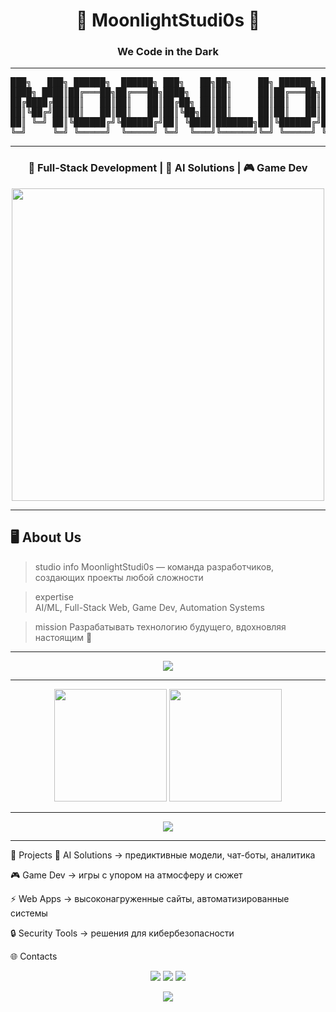 <h1 align="center">🌙 MoonlightStudi0s 🌙</h1>
<h3 align="center">We Code in the Dark</h3>

---

<p align="center">
<pre align="center">
███╗   ███╗ ██████╗  ██████╗ ███╗   ██╗██╗     ██╗ ██████╗ ██╗  ██╗████████╗
████╗ ████║██╔═══██╗██╔═══██╗████╗  ██║██║     ██║██╔═══██╗██║  ██║╚══██╔══╝
██╔████╔██║██║   ██║██║   ██║██╔██╗ ██║██║     ██║██║   ██║███████║   ██║   
██║╚██╔╝██║██║   ██║██║   ██║██║╚██╗██║██║     ██║██║   ██║██╔══██║   ██║   
██║ ╚═╝ ██║╚██████╔╝╚██████╔╝██║ ╚████║███████╗██║╚██████╔╝██║  ██║   ██║   
╚═╝     ╚═╝ ╚═════╝  ╚═════╝ ╚═╝  ╚═══╝╚══════╝╚═╝ ╚═════╝ ╚═╝  ╚═╝   ╚═╝   
</pre>
</p>

---

<h3 align="center">🚀 Full-Stack Development | 🤖 AI Solutions | 🎮 Game Dev</h3>

<p align="center">
  <img src="https://media.giphy.com/media/26AHONQ79FdWZhAI0/giphy.gif" width="500"/>
</p>

---

## 🖥️ About Us

> studio info
MoonlightStudi0s — команда разработчиков, создающих проекты любой сложности

> expertise  
AI/ML, Full-Stack Web, Game Dev, Automation Systems

> mission
Разрабатывать технологию будущего, вдохновляя настоящим 🌙

---

<p align="center"> <img src="https://skillicons.dev/icons?i=python,js,ts,react,vue,nextjs,nodejs,express,django,flask,postgresql,mongodb,sqlite,git,docker,linux,aws,gcp,unity,unreal" /> </p>

---

<p align="center"> <img src="https://github-readme-stats.vercel.app/api?username=MoonlightStudi0s&show_icons=true&theme=tokyonight&hide_border=true&count_private=true" height="180"/> <img src="https://github-readme-streak-stats.herokuapp.com/?user=MoonlightStudi0s&theme=tokyonight&hide_border=true" height="180"/> </p>

---

<p align="center"> <img src="https://github-profile-trophy.vercel.app/?username=MoonlightStudi0s&theme=matrix&margin-w=15&margin-h=15&column=6" /> </p>

---

🌌 Projects
🌙 AI Solutions → предиктивные модели, чат-боты, аналитика

🎮 Game Dev → игры с упором на атмосферу и сюжет

⚡ Web Apps → высоконагруженные сайты, автоматизированные системы

🔒 Security Tools → решения для кибербезопасности

🌐 Contacts
<p align="center"> <a href="mailto:contact@moonlightstudi0s.com"><img src="https://img.shields.io/badge/Email-📩_Contact-red?style=for-the-badge&logo=gmail&logoColor=white"/></a> <a href="https://t.me/moonlightstudi0s"><img src="https://img.shields.io/badge/Telegram-🌙_Join-blue?style=for-the-badge&logo=telegram&logoColor=white"/></a> <a href="https://linkedin.com/company/moonlightstudi0s"><img src="https://img.shields.io/badge/LinkedIn-⚡_Profile-blue?style=for-the-badge&logo=linkedin&logoColor=white"/></a> </p>
<p align="center"> <img src="https://komarev.com/ghpvc/?username=MoonlightStudi0s&color=blueviolet&style=flat-square&label=PROFILE+VIEWS"/> </p>
